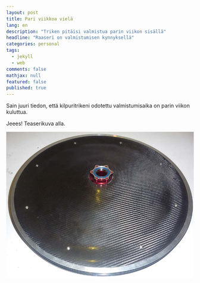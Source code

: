 ```yaml
---
layout: post
title: Pari viikkoa vielä
lang: en
description: "Triken pitäisi valmistua parin viikon sisällä"
headline: "Raaseri on valmistumisen kynnyksellä"
categories: personal
tags: 
  - jekyll
  - web
comments: false
mathjax: null
featured: false
published: true
---
```


Sain juuri tiedon, että kilpuritrikeni odotettu valmistumisaika on parin viikon kuluttua.

Jeees! Teaserikuva alla.

![Hiilikuitulevytetty takakiekko](/images/carbontrikes_wheelcover_inside.jpg "Takakiekko")
